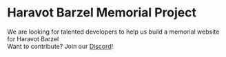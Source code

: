 # Haravot Barzel Memorial Project

We are looking for talented developers to help us build a memorial website for Haravot Barzel<br/>
Want to contribute? Join our [Discord](https://discord.gg/9Jk4aeeVRy)!
